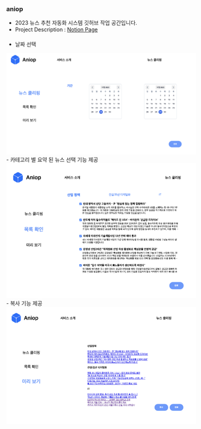 ### aniop
- 2023 뉴스 추천 자동화 시스템 깃허브 작업 공간입니다.
- Project Description : [Notion Page](https://www.notion.so/ANIOP-b9776cd3f32c4d449f26947cbf5dd9f3?pvs=4)

 
#### 
- 날짜 선택
<img src="./common/Untitled.png" alt="mainpage" width="1000px">
- 카테고리 별 요약 된 뉴스 선택 기능 제공
<img src="./common/Untitled1.png" alt="mainpage" width="1000px">
- 복사 기능 제공
<img src="./common/Untitled2.png" alt="mainpage" width="1000px">
